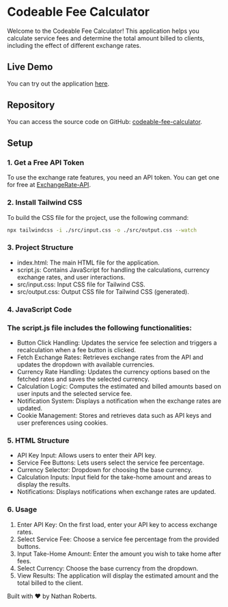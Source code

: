 # Codeable Fee Calculator

Welcome to the Codeable Fee Calculator! This application helps you calculate service fees and determine the total amount billed to clients, including the effect of different exchange rates.

## Live Demo

You can try out the application [here](https://codeable-fee-calculator.pages.dev/).

## Repository

You can access the source code on GitHub: [codeable-fee-calculator](https://github.com/nathan-roberts/codeable-fee-calculator).

## Setup

### 1. Get a Free API Token

To use the exchange rate features, you need an API token. You can get one for free at [ExchangeRate-API](https://www.exchangerate-api.com/).

### 2. Install Tailwind CSS

To build the CSS file for the project, use the following command:

```bash
npx tailwindcss -i ./src/input.css -o ./src/output.css --watch
```


### 3. Project Structure

-	index.html: The main HTML file for the application.
-	script.js: Contains JavaScript for handling the calculations, currency exchange rates, and user interactions.
-	src/input.css: Input CSS file for Tailwind CSS.
-	src/output.css: Output CSS file for Tailwind CSS (generated).

### 4. JavaScript Code

### The script.js file includes the following functionalities:

-	Button Click Handling: Updates the service fee selection and triggers a recalculation when a fee button is clicked.
-	Fetch Exchange Rates: Retrieves exchange rates from the API and updates the dropdown with available currencies.
-	Currency Rate Handling: Updates the currency options based on the fetched rates and saves the selected currency.
-	Calculation Logic: Computes the estimated and billed amounts based on user inputs and the selected service fee.
-	Notification System: Displays a notification when the exchange rates are updated.
-	Cookie Management: Stores and retrieves data such as API keys and user preferences using cookies.

### 5. HTML Structure

-	API Key Input: Allows users to enter their API key.
-	Service Fee Buttons: Lets users select the service fee percentage.
-	Currency Selector: Dropdown for choosing the base currency.
-	Calculation Inputs: Input field for the take-home amount and areas to display the results.
-	Notifications: Displays notifications when exchange rates are updated.

### 6. Usage

1.	Enter API Key: On the first load, enter your API key to access exchange rates.
2.	Select Service Fee: Choose a service fee percentage from the provided buttons.
3.	Input Take-Home Amount: Enter the amount you wish to take home after fees.
4.	Select Currency: Choose the base currency from the dropdown.
5.	View Results: The application will display the estimated amount and the total billed to the client.

Built with ❤️ by Nathan Roberts.